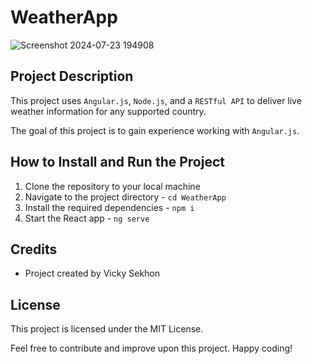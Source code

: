 # WeatherApp

![Screenshot 2024-07-23 194908](https://github.com/user-attachments/assets/b3c62d7d-4f84-4ee8-9713-86b337c2bb73)

## Project Description
This project uses ```Angular.js```, ```Node.js```, and a ```RESTful API``` to deliver live weather information for any supported country.

The goal of this project is to gain experience working with ```Angular.js```.

## How to Install and Run the Project

1. Clone the repository to your local machine
2. Navigate to the project directory - ```cd WeatherApp```
3. Install the required dependencies - ```npm i```
4. Start the React app - ```ng serve```

## Credits
- Project created by Vicky Sekhon

## License
This project is licensed under the MIT License.

Feel free to contribute and improve upon this project. Happy coding!  
